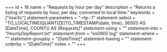 +++
id = 16
name = "Requests by hour per day"
description = "Returns a listing of requests by hour, per day, converted to local time."
keywords = ["iisw3c"]
statement-parameters = "-rtp:-1"
statement-select = "TO_LOCALTIME(QUANTIZE(TO_TIMESTAMP(date, time), 3600)) AS [DateTime], COUNT(*) AS [Requests]"
statement-using = ""
statement-into = "HourlyDayReport.txt"
statement-from = "ex0902*.log"
statement-where = ""
statement-groupby = "[DateTime]"
statement-having = ""
statement-orderby = "[DateTime]"
notes = ""
+++

